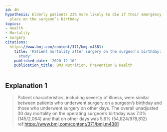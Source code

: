 ```yaml
---
id: 4H
hypothesis: Elderly patients 23% more likely to die if their emergency surgery takes
  place on the surgeon’s birthday
topics:
- Health
- Mortality
- Surgery
citations:
  https://www.bmj.com/content/371/bmj.m4381:
    title: 'Patient mortality after surgery on the surgeon’s birthday: observational
      study'
    published_date: '2020-12-10'
    publication_title: BMJ Nutrition, Prevention & Health
---
```

## Explanation 1

> Patient characteristics, including severity of illness, were similar between patients who underwent surgery on a surgeon’s birthday and those who underwent surgery on other days. The overall unadjusted 30 day mortality on the operating surgeon’s birthday was 7.0% (145/2,064) and that on other days was 5.6% (54,824/978,812)
> ref:https://www.bmj.com/content/371/bmj.m4381
